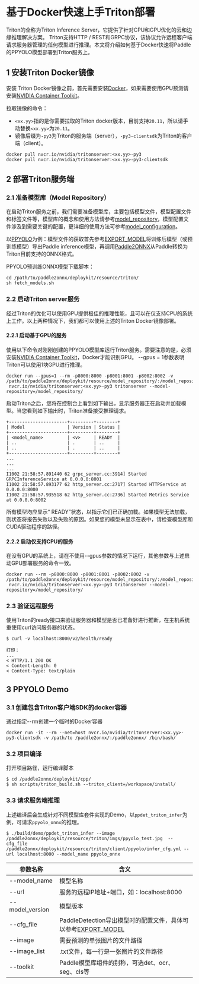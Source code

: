# 基于Docker快速上手Triton部署

Triton的全称为Triton Inference Server，它提供了针对CPU和GPU优化的云和边缘推理解决方案。 Triton支持HTTP / REST和GRPC协议，该协议允许远程客户端请求服务器管理的任何模型进行推理。本文将介绍如何基于Docker快速将Paddle的PPYOLO模型部署到Triton服务上。

## 1 安装Triton Docker镜像

安装 Triton Docker镜像之前，首先需要安装[Docker](https://docs.docker.com/engine/install/)，如果需要使用GPU预测请安装[NVIDIA Container Toolkit](https://github.com/NVIDIA/nvidia-docker)。

拉取镜像的命令：

- `<xx.yy>`指的是你需要拉取的Triton docker版本，目前支持`20.11`，所以请手动替换`<xx.yy>`为`20.11`。
- 镜像后缀为`-py3`为Triton的服务端（server），`-py3-clientsdk`为Triton的客户端（client）。

```
docker pull nvcr.io/nvidia/tritonserver:<xx.yy>-py3
docker pull nvcr.io/nvidia/tritonserver:<xx.yy>-py3-clientsdk
```

## 2 部署Triton服务端

### 2.1 准备模型库（Model Repository）

在启动Triton服务之前，我们需要准备模型库，主要包括模型文件，模型配置文件和标签文件等，模型库的概念和使用方法请参考[model_repository](https://github.com/triton-inference-server/server/blob/master/docs/model_repository.md)，模型配置文件涉及到需要关键的配置，更详细的使用方法可参考[model_configuration](https://github.com/triton-inference-server/server/blob/master/docs/model_configuration.md)。

以[PPYOLO](https://github.com/PaddlePaddle/PaddleDetection/blob/release/2.0-rc/configs/ppyolo/README_cn.md)为例：模型文件的获取首先参考[EXPORT_MODEL](https://github.com/PaddlePaddle/PaddleDetection/blob/release/2.0-rc/docs/advanced_tutorials/deploy/EXPORT_MODEL.md)将训练后模型（或预训练模型）导出Paddle inference模型，再调用[Paddle2ONNX](https://github.com/PaddlePaddle/Paddle2ONNX.git)从Paddle转换为Triton目前支持的ONNX格式。

PPYOLO预训练ONNX模型下载脚本：

```
cd /path/to/paddle2onnx/deploykit/resource/triton/
sh fetch_models.sh
```


### 2.2 启动Triton server服务

经过Triton的优化可以使用GPU提供极佳的推理性能，且可以在仅支持CPU的系统上工作。以上两种情况下，我们都可以使用上述的Triton Docker镜像部署。

#### 2.2.1 启动基于GPU的服务

使用以下命令对刚刚创建的PPYOLO模型库运行Triton服务。需要注意的是，必须安装[NVIDIA Container Toolkit](https://github.com/NVIDIA/nvidia-docker)，Docker才能识别GPU。 --gpus = 1参数表明Triton可以使用1块GPU进行推理。

```
docker run --gpus=1 --rm -p8000:8000 -p8001:8001 -p8002:8002 -v /path/to/paddle2onnx/deploykit/resource/model_repository/:/model_repository/
 nvcr.io/nvidia/tritonserver:<xx.yy>-py3 tritonserver --model-repository=/model_repository/
```
启动Triton之后，您将在控制台上看到如下输出，显示服务器正在启动并加载模型。当您看到如下输出时，Triton准备接受推理请求。
```
+----------------------+---------+--------+
| Model                | Version | Status |
+----------------------+---------+--------+
| <model_name>         | <v>     | READY  |
| ..                   | .       | ..     |
| ..                   | .       | ..     |
+----------------------+---------+--------+
...
...
...
I1002 21:58:57.891440 62 grpc_server.cc:3914] Started GRPCInferenceService at 0.0.0.0:8001
I1002 21:58:57.893177 62 http_server.cc:2717] Started HTTPService at 0.0.0.0:8000
I1002 21:58:57.935518 62 http_server.cc:2736] Started Metrics Service at 0.0.0.0:8002
```

所有模型均应显示“ READY”状态，以指示它们已正确加载。如果模型无法加载，则状态将报告失败以及失败的原因。如果您的模型未显示在表中，请检查模型库和CUDA驱动程序的路径。

#### 2.2.2 启动仅支持CPU的服务

在没有GPU的系统上，请在不使用--gpus参数的情况下运行，其他参数与上述启动GPU部署服务的命令一致。

```
docker run --rm -p8000:8000 -p8001:8001 -p8002:8002 -v /path/to/paddle2onnx/deploykit/resource/model_repository/:/model_repository/
 nvcr.io/nvidia/tritonserver:<xx.yy>-py3 tritonserver --model-repository=/model_repository/
```

### 2.3 验证远程服务

使用Triton的ready接口来验证服务器和模型是否已准备好进行推断，在主机系统重使用curl访问服务器的状态。

```
$ curl -v localhost:8000/v2/health/ready

打印：
...
< HTTP/1.1 200 OK
< Content-Length: 0
< Content-Type: text/plain
```

## 3 PPYOLO Demo

### 3.1 创建包含Triton客户端SDK的docker容器

通过指定--rm创建一个临时的Docker容器

```
docker run -it --rm --net=host nvcr.io/nvidia/tritonserver:<xx.yy>-py3-clientsdk -v /path/to /paddle2onnx/:/paddle2onnx/ /bin/bash/
```

### 3.2 项目编译

打开项目路径，运行编译脚本

```
$ cd /paddle2onnx/deploykit/cpp/
$ sh scripts/triton_build.sh --triton_client=/workspace/install/
```
### 3.3 请求服务端推理

上述编译后会生成针对不同模型库套件实现的Demo，以`ppdet_triton_infer`为例，可请求`ppyolo_onnx`的推理。

```
$ ./build/demo/ppdet_triton_infer --image /paddle2onnx/deploykit/resource/triton/imgs/ppyolo_test.jpg  --cfg_file /paddle2onnx/deploykit/resource/triton/client/ppyolo/infer_cfg.yml --url localhost:8000 --model_name ppyolo_onnx
```

|参数名称 | 含义 |
|---|---|
| --model_name | 模型名称|
| --url | 服务的远程IP地址+端口，如：localhost:8000|
| --model_version | 模型版本 |
| --cfg_file | PaddleDetection导出模型时的配置文件，具体可以参考[EXPORT_MODEL](https://github.com/PaddlePaddle/PaddleDetection/blob/release/2.0-rc/docs/advanced_tutorials/deploy/EXPORT_MODEL.md) |
| --image | 需要预测的单张图片的文件路径 |
| --image_list | .txt文件，每一行是一张图片的文件路径 |
| --toolkit | Paddle模型库组件的别称，可选det、ocr、seg、cls等 |
